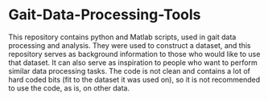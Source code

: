 # Gait-Data-Processing-Tools
This repository contains python and Matlab scripts, used in gait data processing and analysis. They were used to construct a dataset, and this repository serves as background information to those who would like to use that dataset. It can also serve as inspiration to people who want to perform similar data processing tasks. The code is not clean and contains a lot of hard coded bits (fit to the dataset it was used on), so it is not recommended to use the code, as is, on other data.
